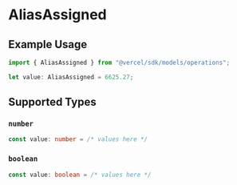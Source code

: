 # AliasAssigned

## Example Usage

```typescript
import { AliasAssigned } from "@vercel/sdk/models/operations";

let value: AliasAssigned = 6625.27;
```

## Supported Types

### `number`

```typescript
const value: number = /* values here */
```

### `boolean`

```typescript
const value: boolean = /* values here */
```

